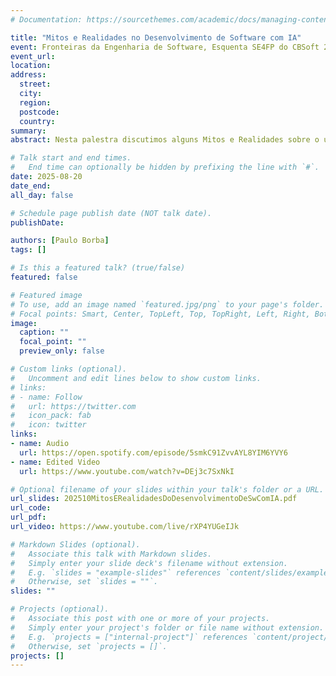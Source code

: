 ```yaml
---
# Documentation: https://sourcethemes.com/academic/docs/managing-content/

title: "Mitos e Realidades no Desenvolvimento de Software com IA"
event: Fronteiras da Engenharia de Software, Esquenta SE4FP do CBSoft 2025 (uma semana antes ministrada na UnB, depois ministrada no Rec'n'Play 2025, na [Semana da Computação](https://www.youtube.com/watch?v=7f7jFSd1_q0) do IME-USP, e para o Banco do Brasil)
event_url: 
location:
address:
  street:
  city:
  region:
  postcode:
  country:
summary:
abstract: Nesta palestra discutimos alguns Mitos e Realidades sobre o uso de técnicas de Inteligência Artificial, especialmente os LLMs (Large Language Models), para desenvolvimento de software. Explicamos o mecanismo básico de funcionamento dos LLMs e dos Agentes de Engenharia de Software, suas limitações e seus potenciais, e como os mesmos podem atualmente ser utilizados na prática, destacando o que funciona (realidade) e o que é exagero ou puro marketing (mito).

# Talk start and end times.
#   End time can optionally be hidden by prefixing the line with `#`.
date: 2025-08-20
date_end: 
all_day: false

# Schedule page publish date (NOT talk date).
publishDate: 

authors: [Paulo Borba]
tags: []

# Is this a featured talk? (true/false)
featured: false

# Featured image
# To use, add an image named `featured.jpg/png` to your page's folder. 
# Focal points: Smart, Center, TopLeft, Top, TopRight, Left, Right, BottomLeft, Bottom, BottomRight.
image:
  caption: ""
  focal_point: ""
  preview_only: false

# Custom links (optional).
#   Uncomment and edit lines below to show custom links.
# links:
# - name: Follow
#   url: https://twitter.com
#   icon_pack: fab
#   icon: twitter
links:
- name: Audio
  url: https://open.spotify.com/episode/5smkC91ZvvAYL8YIM6YVY6
- name: Edited Video 
  url: https://www.youtube.com/watch?v=DEj3c7SxNkI

# Optional filename of your slides within your talk's folder or a URL.
url_slides: 202510MitosERealidadesDoDesenvolvimentoDeSwComIA.pdf
url_code:
url_pdf:
url_video: https://www.youtube.com/live/rXP4YUGeIJk

# Markdown Slides (optional).
#   Associate this talk with Markdown slides.
#   Simply enter your slide deck's filename without extension.
#   E.g. `slides = "example-slides"` references `content/slides/example-slides.md`.
#   Otherwise, set `slides = ""`.
slides: ""

# Projects (optional).
#   Associate this post with one or more of your projects.
#   Simply enter your project's folder or file name without extension.
#   E.g. `projects = ["internal-project"]` references `content/project/deep-learning/index.md`.
#   Otherwise, set `projects = []`.
projects: []
---
```

